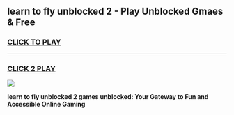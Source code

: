 
## learn to fly unblocked 2 - Play Unblocked Gmaes & Free
<h3>
<a href="https://news.freeplayer.one?title=learn_to_fly_unblocked_2&ref=16F">CLICK TO PLAY</a></h3>
<hr>

<h3>
<a href="https://news.freeplayer.one?title=learn_to_fly_unblocked_2&ref=16F">CLICK 2 PLAY</a>
  
</h3>

<a href="https://news.freeplayer.one?title=learn_to_fly_unblocked_2&ref=16F/"><img src="https://clearcache.store/games.png"></a>


**learn to fly unblocked 2 games unblocked: Your Gateway to Fun and Accessible Online Gaming**
